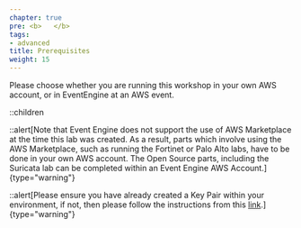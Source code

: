```yaml
---
chapter: true
pre: <b>   </b>
tags:
- advanced
title: Prerequisites
weight: 15
---
```


Please choose whether you are running this workshop in your own AWS account, or in EventEngine at an AWS event.

::children

::alert[Note that Event Engine does not support the use of AWS Marketplace at the time this lab was created. As a result, parts which involve using the AWS Marketplace, such as running the Fortinet or Palo Alto labs, have to be done in your own AWS account. The Open Source parts, including the Suricata lab can be completed within an Event Engine AWS Account.]{type="warning"}

::alert[Please ensure you have already created a Key Pair within your environment, if not, then please follow the instructions from this [link](https://docs.aws.amazon.com/AWSEC2/latest/UserGuide/create-key-pairs.html).]{type="warning"}

